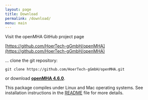 ```yaml
---
layout: page
title: Download
permalink: /download/
menu: main
---
```


Visit the openMHA GitHub project page

[https://github.com/HoerTech-gGmbH/openMHA](https://github.com/HoerTech-gGmbH/openMHA)

... clone the git repository:

``` 
git clone https://github.com/HoerTech-gGmbH/openMHA.git
```

or download [__openMHA 4.6.0__](https://github.com/HoerTech-gGmbH/openMHA/archive/master.zip).




This package compiles under Linux and Mac operating systems. See installation instructions in the [README](https://github.com/HoerTech-gGmbH/openMHA/blob/master/README.md) file for more details.
